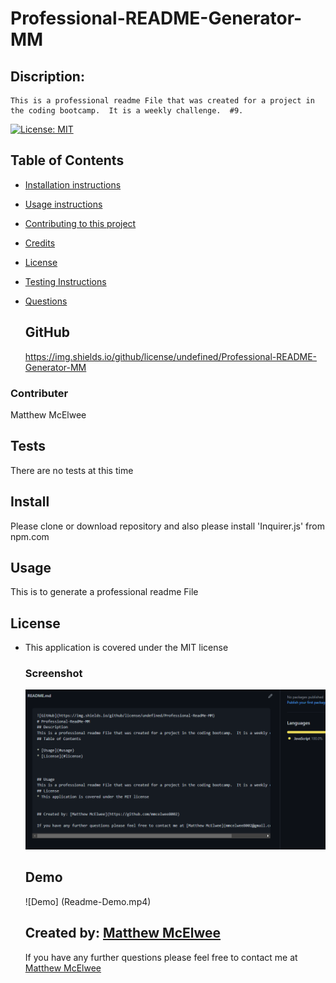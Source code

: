 
# Professional-README-Generator-MM

## Discription:
    This is a professional readme File that was created for a project in the coding bootcamp.  It is a weekly challenge.  #9.  

[![License: MIT](https://img.shields.io/badge/License-MIT-yellow.svg)](https://opensource.org/licenses/MIT)



## Table of Contents
* [Installation instructions ](#Installation-instructions)
* [Usage instructions ](#Usage-instructions)
* [Contributing to this project ](#Contributing-to-this-project)
* [Credits](#Credits)
* [License](#License)
* [Testing Instructions](#Testing-Instructions)
* [Questions](#Questions)

    ## GitHub
    https://img.shields.io/github/license/undefined/Professional-README-Generator-MM

### Contributer
Matthew McElwee
  
## Tests
 There are no tests at this time
 

## Install
Please clone or download repository and also please install 'Inquirer.js' from npm.com


## Usage
This is to generate a professional readme File

## License
* This application is covered under the MIT license
    
    ### Screenshot 
    ![Readme](images/Readme-Screenshot.png)

    ## Demo
    ![Demo] (Readme-Demo.mp4)


    
    
    ## Created by: [Matthew McElwee](https://github.com/mmcelwee8002)
    
    If you have any further questions please feel free to contact me at [Matthew McElwee](mmcelwee8002@gmail.com)
  